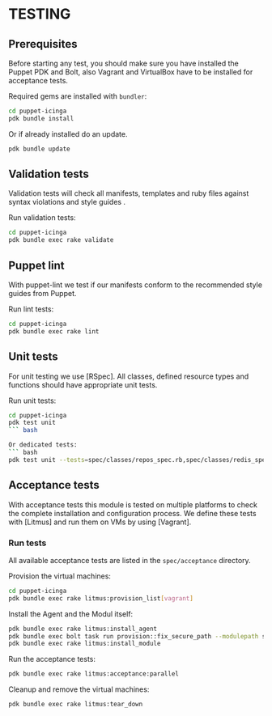 # TESTING

## Prerequisites
Before starting any test, you should make sure you have installed the Puppet PDK and Bolt,
also Vagrant and VirtualBox have to be installed for acceptance tests.

Required gems are installed with `bundler`:
``` bash
cd puppet-icinga
pdk bundle install
```
Or if already installed do an update.
``` bash
pdk bundle update
```

## Validation tests
Validation tests will check all manifests, templates and ruby files against syntax violations and style guides .

Run validation tests:
``` bash
cd puppet-icinga
pdk bundle exec rake validate
```

## Puppet lint
With puppet-lint we test if our manifests conform to the recommended style guides from Puppet.

Run lint tests:
``` bash
cd puppet-icinga
pdk bundle exec rake lint
```

## Unit tests
For unit testing we use [RSpec]. All classes, defined resource types and functions should have appropriate unit tests.

Run unit tests:
``` bash
cd puppet-icinga
pdk test unit
``` bash

Or dedicated tests:
``` bash
pdk test unit --tests=spec/classes/repos_spec.rb,spec/classes/redis_spec.rb
```

## Acceptance tests
With acceptance tests this module is tested on multiple platforms to check the complete installation and configuration process.
We define these tests with [Litmus] and run them on VMs by using [Vagrant].

### Run tests
All available acceptance tests are listed in the `spec/acceptance` directory.

Provision the virtual machines:
``` bash
cd puppet-icinga
pdk bundle exec rake litmus:provision_list[vagrant]
```

Install the Agent and the Modul itself:
``` bash
pdk bundle exec rake litmus:install_agent
pdk bundle exec bolt task run provision::fix_secure_path --modulepath spec/fixtures/modules -i inventory.yaml -t ssh_nodes
pdk bundle exec rake litmus:install_module
```

Run the acceptance tests:
``` bash
pdk bundle exec rake litmus:acceptance:parallel
```

Cleanup and remove the virtual machines:
``` bash
pdk bundle exec rake litmus:tear_down
```
